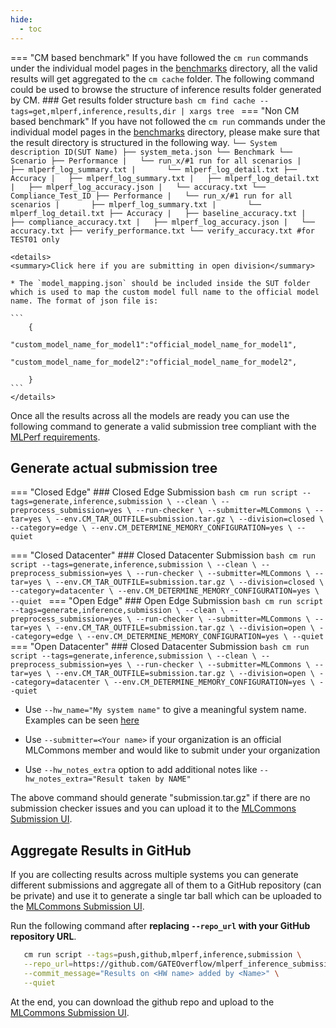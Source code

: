 ```yaml
---
hide:
  - toc
---
```


=== "CM based benchmark"
    If you have followed the `cm run` commands under the individual model pages in the [benchmarks](../index.md) directory, all the valid results will get aggregated to the `cm cache` folder. The following command could be used to browse the structure of inference results folder generated by CM.
    ### Get results folder structure
    ```bash
    cm find cache --tags=get,mlperf,inference,results,dir | xargs tree
    ```
=== "Non CM based benchmark"
    If you have not followed the `cm run` commands under the individual model pages in the [benchmarks](../index.md) directory, please make sure that the result directory is structured in the following way. 
    ```
    └── System description ID(SUT Name)
        ├── system_meta.json
        └── Benchmark
            └── Scenario
                ├── Performance
                |   └── run_x/#1 run for all scenarios
                |       ├── mlperf_log_summary.txt
                |       └── mlperf_log_detail.txt
                ├── Accuracy
                |   ├── mlperf_log_summary.txt
                |   ├── mlperf_log_detail.txt
                |   ├── mlperf_log_accuracy.json
                |   └── accuracy.txt
                └── Compliance_Test_ID
                    ├── Performance
                    |   └── run_x/#1 run for all scenarios
                    |       ├── mlperf_log_summary.txt
                    |       └── mlperf_log_detail.txt
                    ├── Accuracy
                    |   ├── baseline_accuracy.txt
                    |   ├── compliance_accuracy.txt
                    |   ├── mlperf_log_accuracy.json
                    |   └── accuracy.txt
                    ├── verify_performance.txt
                    └── verify_accuracy.txt #for TEST01 only
    ```
    
    <details>
    <summary>Click here if you are submitting in open division</summary>

    * The `model_mapping.json` should be included inside the SUT folder which is used to map the custom model full name to the official model name. The format of json file is:

    ```
        {
            "custom_model_name_for_model1":"official_model_name_for_model1",
            "custom_model_name_for_model2":"official_model_name_for_model2",

        }
    ```
    </details>

Once all the results across all the models are ready you can use the following command to generate a valid submission tree compliant with the [MLPerf requirements](https://github.com/mlcommons/policies/blob/master/submission_rules.adoc#inference-1).

## Generate actual submission tree

=== "Closed Edge"
    ### Closed Edge Submission
    ```bash
       cm run script --tags=generate,inference,submission \
          --clean \
          --preprocess_submission=yes \
          --run-checker \
          --submitter=MLCommons \
          --tar=yes \
          --env.CM_TAR_OUTFILE=submission.tar.gz \
          --division=closed \
          --category=edge \
          --env.CM_DETERMINE_MEMORY_CONFIGURATION=yes \
          --quiet
    ```

=== "Closed Datacenter"
    ### Closed Datacenter Submission
    ```bash
       cm run script --tags=generate,inference,submission \
          --clean \
          --preprocess_submission=yes \
          --run-checker \
          --submitter=MLCommons \
          --tar=yes \
          --env.CM_TAR_OUTFILE=submission.tar.gz \
          --division=closed \
          --category=datacenter \
          --env.CM_DETERMINE_MEMORY_CONFIGURATION=yes \
          --quiet
    ```
=== "Open Edge"
    ### Open Edge Submission
    ```bash
       cm run script --tags=generate,inference,submission \
          --clean \
          --preprocess_submission=yes \
          --run-checker \
          --submitter=MLCommons \
          --tar=yes \
          --env.CM_TAR_OUTFILE=submission.tar.gz \
          --division=open \
          --category=edge \
          --env.CM_DETERMINE_MEMORY_CONFIGURATION=yes \
          --quiet
    ```
=== "Open Datacenter"
    ### Closed Datacenter Submission
    ```bash
       cm run script --tags=generate,inference,submission \
          --clean \
          --preprocess_submission=yes \
          --run-checker \
          --submitter=MLCommons \
          --tar=yes \
          --env.CM_TAR_OUTFILE=submission.tar.gz \
          --division=open \
          --category=datacenter \
          --env.CM_DETERMINE_MEMORY_CONFIGURATION=yes \
          --quiet
    ```

* Use `--hw_name="My system name"` to give a meaningful system name. Examples can be seen [here](https://github.com/mlcommons/inference_results_v3.0/tree/main/open/cTuning/systems)

* Use `--submitter=<Your name>` if your organization is an official MLCommons member and would like to submit under your organization

* Use `--hw_notes_extra` option to add additional notes like `--hw_notes_extra="Result taken by NAME" `

The above command should generate "submission.tar.gz" if there are no submission checker issues and you can upload it to the [MLCommons Submission UI](https://submissions-ui.mlcommons.org/submission).

## Aggregate Results in GitHub

If you are collecting results across multiple systems you can generate different submissions and aggregate all of them to a GitHub repository (can be private) and use it to generate a single tar ball which can be uploaded to the [MLCommons Submission UI](https://submissions-ui.mlcommons.org/submission). 

Run the following command after **replacing `--repo_url` with your GitHub repository URL**.

```bash
   cm run script --tags=push,github,mlperf,inference,submission \
   --repo_url=https://github.com/GATEOverflow/mlperf_inference_submissions_v4.1 \
   --commit_message="Results on <HW name> added by <Name>" \
   --quiet
```

At the end, you can download the github repo and upload to the [MLCommons Submission UI](https://submissions-ui.mlcommons.org/submission).
